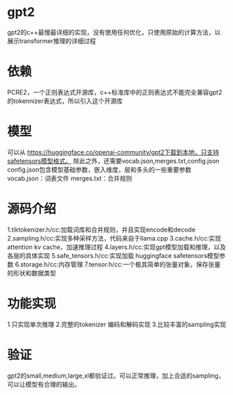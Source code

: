 # gpt2
gpt2的c++最慢最详细的实现，没有使用任何优化，只使用原始的计算方法，以展示transformer推理的详细过程
# 依赖
PCRE2，一个正则表达式开源库，c++标准库中的正则表达式不能完全兼容gpt2的tokennizer表达式，所以引入这个开源库
# 模型
可以从 https://huggingface.co/openai-community/gpt2下载到本地，只支持safetensors模型格式。
除此之外，还需要vocab.json,merges.txt,config.json
config.json包含模型基础参数，嵌入维度，层和多头的一些重要参数
vocab.json：词表文件
merges.txt：合并规则
# 源码介绍
1.tiktokenizer.h/cc:加载词库和合并规则，并且实现encode和decode
2.sampling.h/cc:实现多种采样方法，代码来自于llama.cpp
3.cache.h/cc:实现attention kv cache，加速推理过程
4.layers.h/cc:实现gpt模型加载和推理，以及各层的具体实现
5.safe_tensors.h/cc:实现加载 huggingface safetensors模型参数
6.storage.h/cc:内存管理
7.tensor.h/cc:一个极其简单的张量对象，保存张量的形状和数据类型

# 功能实现
1.只实现单次推理
2.完整的tokenizer 编码和解码实现
3.比较丰富的sampling实现

# 验证
gpt2的small,medium,large,xl都验证过。可以正常推理，加上合适的sampling，可以让模型有合理的输出。

